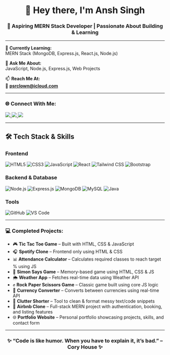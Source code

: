 <h1 align="center">👋 Hey there, I'm Ansh Singh</h1>
<h3 align="center">🚀 Aspiring MERN Stack Developer | Passionate About Building & Learning</h3>

---

🌱 **Currently Learning:**  
MERN Stack (MongoDB, Express.js, React.js, Node.js)  

💬 **Ask Me About:**  
JavaScript, Node.js, Express.js, Web Projects  

📫 **Reach Me At:**  
📩 **psrclown@icloud.com**

---

<h3 align="left">🌐 Connect With Me:</h3>
<p align="left">
  <a href="https://linkedin.com/in/psrclown" target="_blank">
    <img src="https://img.shields.io/badge/-LinkedIn-blue?style=for-the-badge&logo=linkedin&logoColor=white" />
  </a>
  <a href="https://instagram.com/anshsingh_psr" target="_blank">
    <img src="https://img.shields.io/badge/-Instagram-E4405F?style=for-the-badge&logo=instagram&logoColor=white" />
  </a>
  <a href="https://x.com/psrclown" target="_blank">
    <img src="https://img.shields.io/badge/-Twitter-1DA1F2?style=for-the-badge&logo=twitter&logoColor=white" />
  </a>
</p>

---

## 🛠️ Tech Stack & Skills

### **Frontend**

![HTML5](https://img.shields.io/badge/HTML5-E34F26?style=for-the-badge&logo=html5&logoColor=white)
![CSS3](https://img.shields.io/badge/CSS3-1572B6?style=for-the-badge&logo=css3&logoColor=white)
![JavaScript](https://img.shields.io/badge/JavaScript-F7E01D?style=for-the-badge&logo=javascript&logoColor=black)
![React](https://img.shields.io/badge/React-61DBFB?style=for-the-badge&logo=react&logoColor=black)
![Tailwind CSS](https://img.shields.io/badge/Tailwind_CSS-38B2AC?style=for-the-badge&logo=tailwind-css&logoColor=white)
![Bootstrap](https://img.shields.io/badge/Bootstrap-7952B3?style=for-the-badge&logo=bootstrap&logoColor=white)

### **Backend & Database**

![Node.js](https://img.shields.io/badge/Node.js-339933?style=for-the-badge&logo=node.js&logoColor=white)
![Express.js](https://img.shields.io/badge/Express.js-000000?style=for-the-badge&logo=express&logoColor=white)
![MongoDB](https://img.shields.io/badge/MongoDB-47A248?style=for-the-badge&logo=mongodb&logoColor=white)
![MySQL](https://img.shields.io/badge/MySQL-4479A1?style=for-the-badge&logo=mysql&logoColor=white)
![Java](https://img.shields.io/badge/Java-007396?style=for-the-badge&logo=java&logoColor=white)

### **Tools**

![GitHub](https://img.shields.io/badge/GitHub-181717?style=for-the-badge&logo=github&logoColor=white)
![VS Code](https://img.shields.io/badge/VS_Code-007ACC?style=for-the-badge&logo=visual-studio-code&logoColor=white)


---

<h3 align="left">💻 Completed Projects:</h3>

- 🎮 **Tic Tac Toe Game** – Built with HTML, CSS & JavaScript  
- 🎧 **Spotify Clone** – Frontend only using HTML & CSS  
- 📊 **Attendance Calculator** – Calculates required classes to reach target % using JS  
- 🧠 **Simon Says Game** – Memory-based game using HTML, CSS & JS  
- 🌦️ **Weather App** – Fetches real-time data using Weather API  
- ✊ **Rock Paper Scissors Game** – Classic game built using core JS logic  
- 💱 **Currency Converter** – Converts between currencies using real-time API  
- 🧹 **Clutter Shorter** – Tool to clean & format messy text/code snippets  
- 🏡 **Airbnb Clone** – Full-stack MERN project with authentication, booking, and listing features  
- 🌐 **Portfolio Website** – Personal portfolio showcasing projects, skills, and contact form  

---

<h3 align="center">✨ “Code is like humor. When you have to explain it, it’s bad.” – Cory House ✨</h3>
